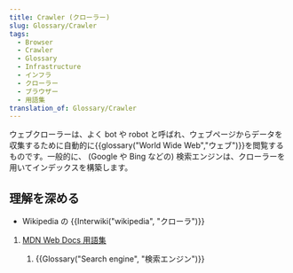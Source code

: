 ```yaml
---
title: Crawler (クローラー)
slug: Glossary/Crawler
tags:
  - Browser
  - Crawler
  - Glossary
  - Infrastructure
  - インフラ
  - クローラー
  - ブラウザー
  - 用語集
translation_of: Glossary/Crawler
---
```

ウェブクローラーは、よく bot や robot と呼ばれ、ウェブページからデータを収集するために自動的に{{glossary("World Wide Web","ウェブ")}}を閲覧するものです。一般的に、 (Google や Bing などの) 検索エンジンは、クローラーを用いてインデックスを構築します。

## 理解を深める

- Wikipedia の {{Interwiki("wikipedia", "クローラ")}}

1. [MDN Web Docs 用語集](/ja/docs/Glossary)

    1. {{Glossary("Search engine", "検索エンジン")}}
